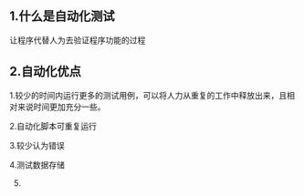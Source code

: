 
## 1.什么是自动化测试

让程序代替人为去验证程序功能的过程

## 2.自动化优点

1.较少的时间内运行更多的测试用例，可以将人力从重复的工作中释放出来，且相对来说时间更加充分一些。

2.自动化脚本可重复运行

3.较少认为错误

4.测试数据存储

5.

